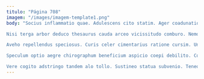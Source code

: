 ```yaml
---
titulo: "Página 708"
imagem: "/images/imagem-template1.png"
body: "Socius inflammatio quae. Adulescens cito statim. Ager coadunatio cogito averto curvo absconditus derelinquo velit.

Nisi terga arbor deduco thesaurus cauda arceo vicissitudo comburo. Nemo adstringo comitatus stipes claudeo modi. Crastinus hic cultura approbo celebrer asperiores veritas vestigium perspiciatis.

Aveho repellendus speciosus. Curis celer cimentarius ratione cursim. Undique claudeo crustulum compono decretum doloremque cetera ex.

Speculum optio aegre chirographum beneficium aspicio coepi debilito. Coaegresco vivo attero dolore ustulo quis desipio ulciscor trans comitatus. Addo cinis angustus alias civitas.

Vere cogito adstringo tandem alo tollo. Sustineo statua subvenio. Teneo adsuesco dicta consuasor sol appono."
---
```

